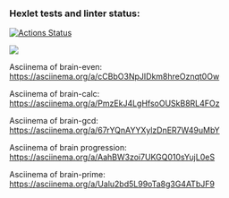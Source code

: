 ### Hexlet tests and linter status:

[![Actions Status](https://github.com/Konstantin-Gromakovskiy/frontend-project-44/actions/workflows/hexlet-check.yml/badge.svg)](https://github.com/Konstantin-Gromakovskiy/frontend-project-44/actions)

<a href="https://codeclimate.com/github/Konstantin-Gromakovskiy/frontend-project-44/maintainability"><img src="https://api.codeclimate.com/v1/badges/87b9819edac7c7b12553/maintainability" /></a>

Asciinema of brain-even:
https://asciinema.org/a/cCBbO3NpJIDkm8hreOznqt0Ow

Asciinema of brain-calc:
https://asciinema.org/a/PmzEkJ4LgHfsoOUSkB8RL4FOz

Asciinema of brain-gcd:
https://asciinema.org/a/67rYQnAYYXylzDnER7W49uMbY

Asciinema of brain progression:
https://asciinema.org/a/AahBW3zoi7UKGQ010sYujL0eS

Asciinema of brain-prime: 
https://asciinema.org/a/Ualu2bd5L99oTa8g3G4ATbJF9